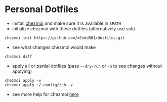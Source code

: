 # Personal Dotfiles

- install [chezmoi](https://www.chezmoi.io/install/) and make sure it is available in `$PATH`
- initialize chezmoi with these dotfiles (alternatively use ssh)
```
chezmoi init https://github.com/xCodeR01/dotfiles.git 
```
- see what changes chezmoi would make 
```
chezmoi diff
```
- apply all or partial dotfiles (pass `--dry-run` or `-n` to see changes without applying)
```
chezmoi apply -v
chezmoi apply ~/.config/zsh -v
```
- see more help for chezmoi [here](https://www.chezmoi.io/user-guide/command-overview/)
